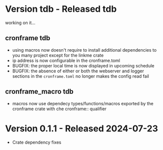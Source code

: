 # Version tdb - Released tdb
working on it...

## cronframe tdb
- using macros now doesn't require to install additional dependencies to you many project except for the linkme crate
- ip address is now configurable in the cronframe.toml
- BUGFIX: the proper local time is now displayed in upcoming schedule
- BUGFIX: the absence of either or both the webserver and logger sections in the `cronframe.toml` no longer makes the config read fail

## cronframe_macro tdb
- macros now use dependecy types/functions/macros exported by the cronframe crate with che cronframe:: qualifier

# Version 0.1.1 - Released 2024-07-23
- Crate dependency fixes
